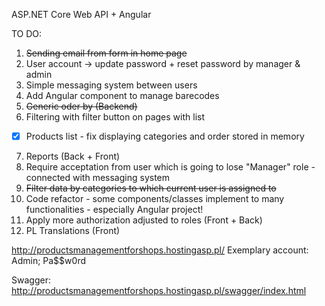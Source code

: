 ASP.NET Core Web API + Angular

TO DO:

1) ~~Sending email from form in home page~~
2) User account -> update password + reset password by manager & admin
3) Simple messaging system between users
4) Add Angular component to manage barecodes
5) ~~Generic oder by (Backend)~~
6) Filtering with filter button on pages with list
 - [x] Products list - fix displaying categories and order stored in memory
7) Reports (Back + Front)
8) Require acceptation from user which is going to lose "Manager" role - connected with messaging system
9) ~~Filter data by categories to which current user is assigned to~~
10) Code refactor - some components/classes implement to many functionalities - especially Angular project!
11) Apply more authorization adjusted to roles (Front + Back)
12) PL Translations (Front)

http://productsmanagementforshops.hostingasp.pl/ 
Exemplary account: Admin; Pa$$w0rd

Swagger: http://productsmanagementforshops.hostingasp.pl/swagger/index.html
